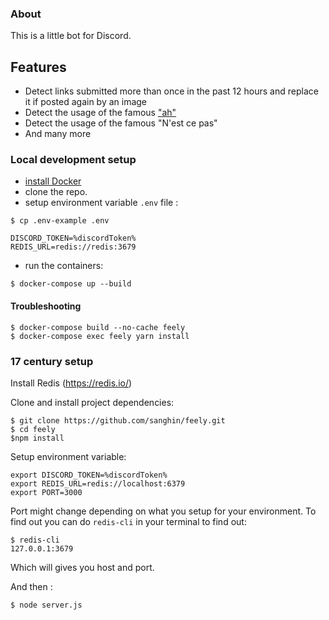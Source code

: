 ### About

This is a little bot for Discord.

## Features

- Detect links submitted more than once in the past 12 hours and replace it if posted again by an image
- Detect the usage of the famous ["ah"](https://www.youtube.com/watch?v=XE6YaLtctcI)
- Detect the usage of the famous "N'est ce pas"
- And many more

### Local development setup

- [install Docker](https://docs.docker.com/engine/installation/)
- clone the repo.
- setup environment variable `.env` file :
```
$ cp .env-example .env
```
```
DISCORD_TOKEN=%discordToken%
REDIS_URL=redis://redis:3679
```

- run the containers:
```
$ docker-compose up --build
```

#### Troubleshooting
```
$ docker-compose build --no-cache feely
$ docker-compose exec feely yarn install
```

### 17 century setup
Install Redis (https://redis.io/)

Clone and install project dependencies:

```
$ git clone https://github.com/sanghin/feely.git
$ cd feely
$npm install
```

Setup environment variable:

```
export DISCORD_TOKEN=%discordToken%
export REDIS_URL=redis://localhost:6379
export PORT=3000
```

Port might change depending on what you setup for your environment.
To find out you can do `redis-cli` in your terminal to find out:
```
$ redis-cli
127.0.0.1:3679
```

Which will gives you host and port.

And then :

```
$ node server.js
```
